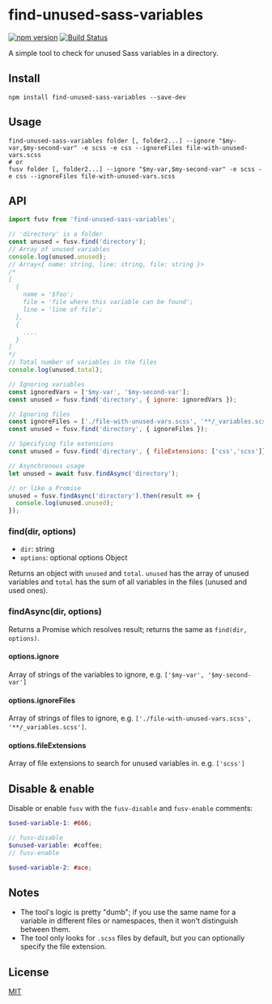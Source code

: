 # find-unused-sass-variables

[![npm version](https://img.shields.io/npm/v/find-unused-sass-variables?logo=npm&logoColor=fff)](https://www.npmjs.com/package/find-unused-sass-variables)
[![Build Status](https://img.shields.io/github/actions/workflow/status/XhmikosR/find-unused-sass-variables/test.yml?branch=main&label=CI&logo=github)](https://github.com/XhmikosR/find-unused-sass-variables/actions/workflows/test.yml?query=branch%3Amain)

A simple tool to check for unused Sass variables in a directory.

## Install

```shell
npm install find-unused-sass-variables --save-dev
```

## Usage

```shell
find-unused-sass-variables folder [, folder2...] --ignore "$my-var,$my-second-var" -e scss -e css --ignoreFiles file-with-unused-vars.scss
# or
fusv folder [, folder2...] --ignore "$my-var,$my-second-var" -e scss -e css --ignoreFiles file-with-unused-vars.scss
```

## API

```js
import fusv from 'find-unused-sass-variables';

// 'directory' is a folder
const unused = fusv.find('directory');
// Array of unused variables
console.log(unused.unused);
// Array<{ name: string, line: string, file: string }>
/*
[
  {
    name = '$foo';
    file = 'file where this variable can be found';
    line = 'line of file';
  },
  {
    ....
  }
]
*/
// Total number of variables in the files
console.log(unused.total);
```

```js
// Ignoring variables
const ignoredVars = ['$my-var', '$my-second-var'];
const unused = fusv.find('directory', { ignore: ignoredVars });
```

```js
// Ignoring files
const ignoreFiles = ['./file-with-unused-vars.scss', '**/_variables.scss'];
const unused = fusv.find('directory', { ignoreFiles });
```

```js
// Specifying file extensions
const unused = fusv.find('directory', { fileExtensions: ['css','scss']});
```

```js
// Asynchronous usage
let unused = await fusv.findAsync('directory');

// or like a Promise
unused = fusv.findAsync('directory').then(result => {
  console.log(unused.unused);
});
```

### find(dir, options)

* `dir`: string
* `options`: optional options Object

Returns an object with `unused` and `total`. `unused` has the array of unused variables and `total` has the sum of all variables in the files (unused and used ones).

### findAsync(dir, options)

Returns a Promise which resolves result; returns the same as `find(dir, options)`.

#### options.ignore

Array of strings of the variables to ignore, e.g. `['$my-var', '$my-second-var']`

#### options.ignoreFiles

Array of strings of files to ignore, e.g. `['./file-with-unused-vars.scss', '**/_variables.scss']`.

#### options.fileExtensions

Array of file extensions to search for unused variables in. e.g. `['scss']`

## Disable & enable

Disable or enable `fusv` with the `fusv-disable` and `fusv-enable` comments:

```scss
$used-variable-1: #666;

// fusv-disable
$unused-variable: #coffee;
// fusv-enable

$used-variable-2: #ace;
```

## Notes

* The tool's logic is pretty "dumb"; if you use the same name for a variable in different files or namespaces,
  then it won't distinguish between them.
* The tool only looks for `.scss` files by default, but you can optionally specify the file extension.

## License

[MIT](LICENSE)
